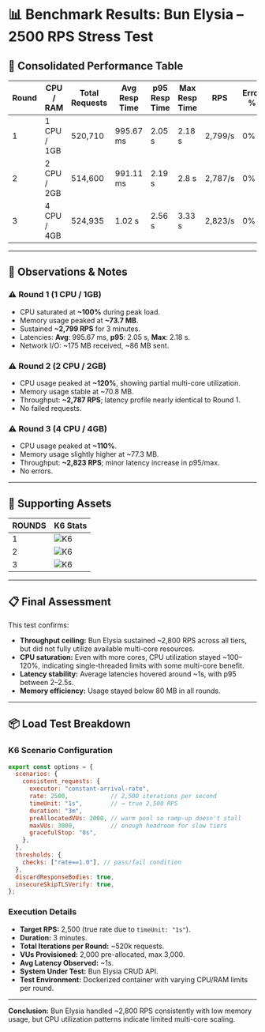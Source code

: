# 📊 Benchmark Results: Bun Elysia – 2500 RPS Stress Test

## 🧪 Consolidated Performance Table

| Round | CPU / RAM   | Total Requests | Avg Resp Time | p95 Resp Time | Max Resp Time | RPS     | Error % | CPU Max | Mem Max  |
|-------|-------------|---------------|---------------|---------------|---------------|---------|---------|---------|----------|
| 1     | 1 CPU / 1GB | 520,710       | 995.67 ms     | 2.05 s        | 2.18 s        | 2,799/s | 0%      | ~100%   | ~73.7 MB |
| 2     | 2 CPU / 2GB | 514,600       | 991.11 ms     | 2.19 s        | 2.8 s         | 2,787/s | 0%      | ~120%   | ~70.8 MB |
| 3     | 4 CPU / 4GB | 524,935       | 1.02 s        | 2.56 s        | 3.33 s        | 2,823/s | 0%      | ~110%   | ~77.3 MB |

---

## 🧠 Observations & Notes

### ⚠ Round 1 (1 CPU / 1GB)
- CPU saturated at **~100%** during peak load.
- Memory usage peaked at **~73.7 MB**.
- Sustained **~2,799 RPS** for 3 minutes.
- Latencies: **Avg**: 995.67 ms, **p95**: 2.05 s, **Max**: 2.18 s.
- Network I/O: ~175 MB received, ~86 MB sent.

### ⚠ Round 2 (2 CPU / 2GB)
- CPU usage peaked at **~120%**, showing partial multi-core utilization.
- Memory usage stable at ~70.8 MB.
- Throughput: **~2,787 RPS**; latency profile nearly identical to Round 1.
- No failed requests.

### ⚠ Round 3 (4 CPU / 4GB)
- CPU usage peaked at **~110%**.
- Memory usage slightly higher at ~77.3 MB.
- Throughput: **~2,823 RPS**; minor latency increase in p95/max.
- No errors.

---

## 🔧 Supporting Assets

| ROUNDS | K6 Stats      |
|--------|---------------|
| 1      | ![K6](sandbox:/mnt/data/6a8cb2cf-dfff-4fa8-a242-73b6768f9baf.png) |
| 2      | ![K6](sandbox:/mnt/data/03d2d2b5-6621-4cc9-9a99-dee4678c2380.png) |
| 3      | ![K6](sandbox:/mnt/data/31870736-a1e8-4d4c-9bc4-f4031a6afacd.png) |

---

## 📋 Final Assessment

This test confirms:

- **Throughput ceiling:** Bun Elysia sustained ~2,800 RPS across all tiers, but did not fully utilize available multi-core resources.
- **CPU saturation:** Even with more cores, CPU utilization stayed ~100–120%, indicating single-threaded limits with some multi-core benefit.
- **Latency stability:** Average latencies hovered around ~1s, with p95 between 2–2.5s.
- **Memory efficiency:** Usage stayed below 80 MB in all rounds.

---

## 📦 Load Test Breakdown

### **K6 Scenario Configuration**
```javascript
export const options = {
  scenarios: {
    consistent_requests: {
      executor: "constant-arrival-rate",
      rate: 2500,            // 2,500 iterations per second
      timeUnit: "1s",        // → true 2,500 RPS
      duration: "3m",
      preAllocatedVUs: 2000, // warm pool so ramp-up doesn't stall
      maxVUs: 3000,          // enough headroom for slow tiers
      gracefulStop: "0s",
    },
  },
  thresholds: {
    checks: ["rate==1.0"], // pass/fail condition
  },
  discardResponseBodies: true,
  insecureSkipTLSVerify: true,
};
```

### **Execution Details**
- **Target RPS:** 2,500 (true rate due to `timeUnit: "1s"`).
- **Duration:** 3 minutes.
- **Total Iterations per Round:** ~520k requests.
- **VUs Provisioned:** 2,000 pre-allocated, max 3,000.
- **Avg Latency Observed:** ~1s.
- **System Under Test:** Bun Elysia CRUD API.
- **Test Environment:** Dockerized container with varying CPU/RAM limits per round.

---

**Conclusion:** Bun Elysia handled ~2,800 RPS consistently with low memory usage, but CPU utilization patterns indicate limited multi-core scaling.
